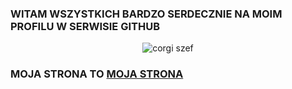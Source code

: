 ### WITAM WSZYSTKICH BARDZO SERDECZNIE NA MOIM PROFILU W SERWISIE GITHUB 
 <div align="center">
  <img src="https://media.giphy.com/media/wayIsQY5itxRe/giphy.gif" alt="corgi szef">
</div>

### MOJA STRONA TO [MOJA STRONA](bartek-tos.github.io) 
